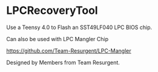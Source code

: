 # LPCRecoveryTool
Use a Teensy 4.0 to Flash an SST49LF040 LPC BIOS chip.

Can also be used with LPC Mangler Chip 

https://github.com/Team-Resurgent/LPC-Mangler

Designed by Members from Team Resurgent.